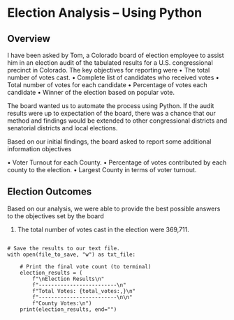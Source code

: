 # Election Analysis – Using Python
## Overview
I have been asked by Tom, a Colorado board of election employee to assist him in an election audit of the tabulated results for a U.S. congressional precinct in Colorado. The key objectives for reporting were
•	The total number of votes cast.
•	Complete list of candidates who received votes
•	Total number of votes for each candidate 
•	Percentage of votes each candidate
•	Winner of the election based on popular vote.

The board wanted us to automate the process using Python. If the audit results were up to expectation of the board, there was a chance that our method and findings would be extended to other congressional districts and senatorial districts and local elections.


Based on our initial findings, the board asked to report some additional information objectives

•	Voter Turnout for each County.
•	Percentage of votes contributed by each county to the election.
•	Largest County in terms of voter turnout.

## Election Outcomes

Based on our analysis, we were able to provide the best possible answers to the objectives set by the board
1.	The total number of votes cast in the election were 369,711.

```

# Save the results to our text file.
with open(file_to_save, "w") as txt_file:

    # Print the final vote count (to terminal)
    election_results = (
        f"\nElection Results\n"
        f"-------------------------\n"
        f"Total Votes: {total_votes:,}\n"
        f"-------------------------\n\n"
        f"County Votes:\n")
    print(election_results, end="")
```

